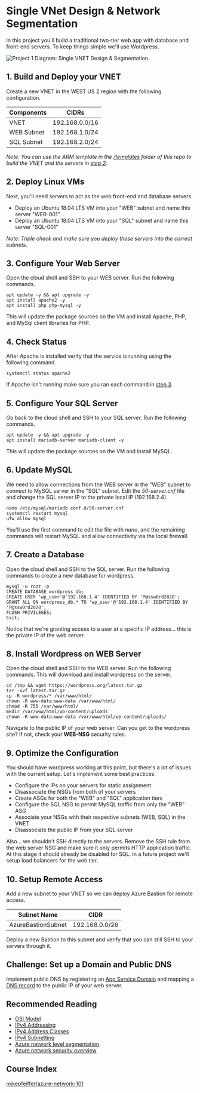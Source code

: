 # Single VNet Design & Network Segmentation

In this project you'll build a traditional two-tier web app with database and front-end servers. To keep things simple we'll use Wordpress.

![Project 1 Diagram: Single VNET Design & Segmentation](https://user-images.githubusercontent.com/5126491/165755878-30616dfd-1168-45e4-914a-bd223a5fbc1e.png)

## 1. Build and Deploy your VNET

Create a new VNET in the WEST US 2 region with the following configuration.

| Components  | CIDRs                |
| ----------- | -----------          |
| VNET        | 192.168.0.0/16       |
| WEB Subnet  | 192.168.1.0/24       |
| SQL Subnet  | 192.168.2.0/24       |

*Note: You can use the ARM template in the [/templates](https://github.com/mikepfeiffer/azure-network-101/tree/main/projects/Project%201/templates) folder of this repo to build the VNET and the servers in [step 2](https://github.com/mikepfeiffer/azure-network-101/tree/main/projects/Project%201#2-deploy-linux-vms).*

## 2. Deploy Linux VMs

Next, you'll need servers to act as the web front-end and database servers.

* Deploy an Ubuntu 18.04 LTS VM into your "WEB" subnet and name this server "WEB-001"
* Deploy an Ubuntu 18.04 LTS VM into your "SQL" subnet and name this server "SQL-001"

*Note: Triple check and make sure you deploy these servers into the correct subnets.*

## 3. Configure Your Web Server

Open the cloud shell and SSH to your WEB server. Run the following commands.

```
apt update -y && apt upgrade -y
apt install apache2 -y
apt install php php-mysql -y
```

This will update the package sources on the VM and install Apache, PHP, and MySql client libraries for PHP.

## 4. Check Status

After Apache is installed verify that the service is running using the following command.

```
systemctl status apache2
```

If Apache isn't running make sure you ran each command in [step 3](https://github.com/mikepfeiffer/azure-network-101/tree/main/Project%201#3-configure-your-web-server).

## 5. Configure Your SQL Server

Go back to the cloud shell and SSH to your SQL server. Run the following commands.

```
apt update -y && apt upgrade -y
apt install mariadb-server mariadb-client -y
```

This will update the package sources on the VM and install MySQL.

## 6. Update MySQL

We need to allow connections from the WEB server in the "WEB" subnet to connect to MySQL server in the "SQL" subnet. Edit the *50-server.cnf* file and change the SQL server IP to the private local IP (192.168.2.4). 

```
nano /etc/mysql/mariadb.conf.d/50-server.cnf
systemctl restart mysql
ufw allow mysql
```

You'll use the first command to edit the file with *nano*, and the remaining commands will restart MySQL and allow connectivity via the local firewall.

## 7. Create a Database

Open the cloud shell and SSH to the SQL server. Run the following commands to create a new database for wordpress.

```
mysql -u root -p
CREATE DATABASE wordpress_db;
CREATE USER 'wp_user'@'192.168.1.4' IDENTIFIED BY 'P@ssw0rd2020';
GRANT ALL ON wordpress_db.* TO 'wp_user'@'192.168.1.4' IDENTIFIED BY 'P@ssw0rd2020';
FLUSH PRIVILEGES;
Exit;
```

Notice that we're granting access to a user at a specific IP address... this is the private IP of the web server.

## 8. Install Wordpress on WEB Server

Open the cloud shell and SSH to the WEB server. Run the following commands. This will download and install wordpress on the server.

```
cd /tmp && wget https://wordpress.org/latest.tar.gz
tar -xvf latest.tar.gz
cp -R wordpress/* /var/www/html/
chown -R www-data:www-data /var/www/html/
chmod -R 755 /var/www/html/
mkdir /var/www/html/wp-content/uploads
chown -R www-data:www-data /var/www/html/wp-content/uploads/
```

Navigate to the public IP of your web server. Can you get to the wordpress site? If not, check your **WEB-NSG** security rules.

## 9. Optimize the Configuration

You should have wordpress working at this point, but there's a lot of issues with the current setup. Let's implement some best practices.

* Configure the IPs on your servers for static assignment
* Disassociate the NSGs from both of your servers
* Create ASGs for both the "WEB" and "SQL" application tiers
* Configure the SQL NSG to permit MySQL traffic from only the "WEB" ASG
* Associate your NSGs with their respective subnets (WEB, SQL) in the VNET
* Disassociate the public IP from your SQL server

Also... we shouldn't SSH directly to the servers. Remove the SSH rule from the web server NSG and make sure it only permits HTTP application traffic. At this stage it should already be disabled for SQL. In a future project we'll setup load balancers for the web tier.

## 10. Setup Remote Access

Add a new subnet to your VNET so we can deploy Azure Bastion for remote access.

| Subnet Name        | CIDR            |
| -----------        | -----------     |
| AzureBastionSubnet | 192.168.0.0/26  |

Deploy a new Bastion to this subnet and verify that you can still SSH to your servers through it.

## Challenge: Set up a Domain and Public DNS

Implement public DNS by registering an [App Service Domain](https://docs.microsoft.com/en-us/azure/app-service/manage-custom-dns-buy-domain) and mapping a [DNS record](https://docs.microsoft.com/en-us/azure/app-service/app-service-web-tutorial-custom-domain?tabs=a%2Cazurecli) to the public IP of your web server.

## Recommended Reading


* [OSI Model](https://www.tutorialspoint.com/ipv4/ipv4_osi_model.htm)
* [IPv4 Addressing](https://www.tutorialspoint.com/ipv4/ipv4_addressing.htm)
* [IPv4 Address Classes](https://www.tutorialspoint.com/ipv4/ipv4_address_classes.htm)
* [IPv4 Subnetting](https://www.tutorialspoint.com/ipv4/ipv4_subnetting.htm)
* [Azure network level segmentation](https://docs.microsoft.com/en-us/azure/architecture/reference-architectures/hybrid-networking/network-level-segmentation)
* [Azure network security overview](https://docs.microsoft.com/en-us/azure/security/fundamentals/network-overview)

## Course Index
[mikepfeiffer/azure-network-101](https://github.com/mikepfeiffer/azure-network-101)